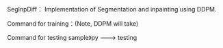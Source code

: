 SegInpDiff：
Implementation of Segmentation and inpainting using DDPM.

Command for training：(Note, DDPM will take)

Command for testing
sample》py ---> testing
